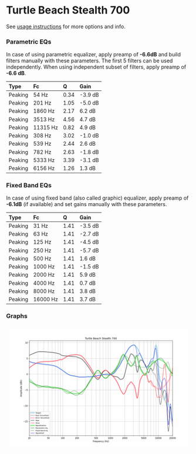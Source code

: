 # Turtle Beach Stealth 700
See [usage instructions](https://github.com/jaakkopasanen/AutoEq#usage) for more options and info.

### Parametric EQs
In case of using parametric equalizer, apply preamp of **-6.6dB** and build filters manually
with these parameters. The first 5 filters can be used independently.
When using independent subset of filters, apply preamp of **-6.6 dB**.

| Type    | Fc       |    Q | Gain    |
|:--------|:---------|:-----|:--------|
| Peaking | 54 Hz    | 0.34 | -3.9 dB |
| Peaking | 201 Hz   | 1.05 | -5.0 dB |
| Peaking | 1860 Hz  | 2.17 | 6.2 dB  |
| Peaking | 3513 Hz  | 4.56 | 4.7 dB  |
| Peaking | 11315 Hz | 0.82 | 4.9 dB  |
| Peaking | 308 Hz   | 3.02 | -1.0 dB |
| Peaking | 539 Hz   | 2.44 | 2.6 dB  |
| Peaking | 782 Hz   | 2.63 | -1.8 dB |
| Peaking | 5333 Hz  | 3.39 | -3.1 dB |
| Peaking | 6156 Hz  | 1.26 | 1.3 dB  |

### Fixed Band EQs
In case of using fixed band (also called graphic) equalizer, apply preamp of **-6.1dB**
(if available) and set gains manually with these parameters.

| Type    | Fc       |    Q | Gain    |
|:--------|:---------|:-----|:--------|
| Peaking | 31 Hz    | 1.41 | -3.5 dB |
| Peaking | 63 Hz    | 1.41 | -2.7 dB |
| Peaking | 125 Hz   | 1.41 | -4.5 dB |
| Peaking | 250 Hz   | 1.41 | -5.7 dB |
| Peaking | 500 Hz   | 1.41 | 1.6 dB  |
| Peaking | 1000 Hz  | 1.41 | -1.5 dB |
| Peaking | 2000 Hz  | 1.41 | 5.9 dB  |
| Peaking | 4000 Hz  | 1.41 | 0.7 dB  |
| Peaking | 8000 Hz  | 1.41 | 3.8 dB  |
| Peaking | 16000 Hz | 1.41 | 3.7 dB  |

### Graphs
![](./Turtle%20Beach%20Stealth%20700.png)